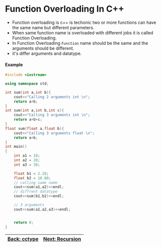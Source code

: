 # Function Overloading In C++

* Function overloading is c++ is techonic two or more functions can have the same name but different parameters.
* When same function name is overloaded with different jobs it is called Function Overloading. 
* In Function Overloading `Function` name should be the same and the arguments should be different.
* it's differ arguments and datatype.

#### Example
```cpp
#include <iostream>

using namespace std;

int sum(int a,int b){
    cout<<"Calling 2 arguments int \n";
    return a+b;
}
int sum(int a,int b,int c){
    cout<<"Calling 3 arguments int \n";
    return a+b+c;
}
float sum(float a,float b){
    cout<<"Calling 3 arguments float \n";
    return a+b;
}
int main()
{
    int a1 = 10;
    int a2 = 20;
    int a3 = 30;

    float b1 = 2.20;
    float b2 = 18.80;
    // calling same name 
    cout<<sum(a1,a2)<<endl;
    // diffrent datatype
    cout<<sum(b1,b2)<<endl;

    // 3 arguments
    cout<<sum(a1,a2,a3)<<endl;


    return 0;
}
```


|[Back: cctype](../User-Defined/Pre-Defined/cctype.md)|[Next: Recursion](../Recursion/readme.md)|
|--|--|